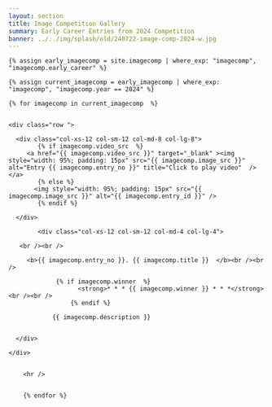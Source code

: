 ```yaml
---
layout: section
title: Image Competition Gallery
summary: Early Career Entries from 2024 Competition
banner: ../../img/splash/old/240722-image-comp-2024-w.jpg
---
```



<section id="service">
  <div class="container">
	
	
    {% assign early_imagecomp = site.imagecomp | where_exp: "imagecomp", "imagecomp.early_career" %}

	{% assign current_imagecomp = early_imagecomp | where_exp: "imagecomp", "imagecomp.year == 2024" %}

    {% for imagecomp in current_imagecomp  %}
	
	
	<div class="row ">	

      <div class="col-xs-12 col-sm-12 col-md-8 col-lg-8">
			{% if imagecomp.video_src  %}
         <a href="{{ imagecomp.video_src }}" target="_blank" ><img style="width: 95%; padding: 15px" src="{{ imagecomp.image_src }}" alt="Entry {{ imagecomp.entry_no }}" title="Click to play video"  /></a>
			{% else %}
	       <img style="width: 95%; padding: 15px" src="{{ imagecomp.image_src }}" alt="{{ imagecomp.entry_id }}" />
			{% endif %}
			
      </div>
			
			<div class="col-xs-12 col-sm-12 col-md-4 col-lg-4">
        
       <br /><br />
  
  		 <b>{{ imagecomp.entry_no }}. {{ imagecomp.title }}  </b><br /><br />
			 
			     {% if imagecomp.winner  %}
					   <strong>* * * {{ imagecomp.winner }} * * *</strong><br /><br />
					 {% endif %}
<!--
			     <i><strong>{{ imagecomp.name }}, {{ imagecomp.institution }}</strong></i><br /><br /> 
-->
    		 	{{ imagecomp.description }}
 

      </div>
			
    </div>	
	
	
		<hr />
		
		
		{% endfor %}
		
	
		
	
			
		
  </div>
</section>

